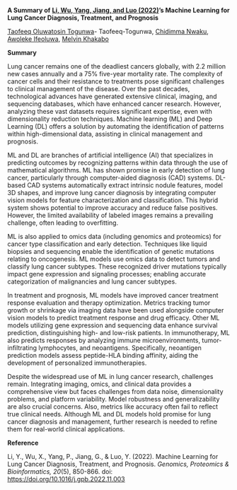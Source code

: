 **A Summary of** [**Li, Wu, Yang, Jiang, and Luo (2022)**](file:///C:/Users/TOGUNWA%20T.O/Desktop/A%20Summary%20of%20Li.docx#_ENREF_1 "Li, 2022 #319")**’s Machine Learning for Lung Cancer Diagnosis, Treatment, and Prognosis**

[Taofeeq Oluwatosin Togunwa](https://github.com/Taofeeq-T)- Taofeeq-Togunwa, [Chidimma Nwaku](https://github.com/Chidicode), [Awoleke Ifeoluwa](https://github.com/ChaChaoyel), [Melvin Khakabo](https://github.com/MelvinKhakabo)

**Summary**

Lung cancer remains one of the deadliest cancers globally, with 2.2 million new cases annually and a 75% five-year mortality rate. The complexity of cancer cells and their resistance to treatments pose significant challenges to clinical management of the disease. Over the past decades, technological advances have generated extensive clinical, imaging, and sequencing databases, which have enhanced cancer research. However, analyzing these vast datasets requires significant expertise, even with dimensionality reduction techniques. Machine learning (ML) and Deep Learning (DL) offers a solution by automating the identification of patterns within high-dimensional data, assisting in clinical management and prognosis.

ML and DL are branches of artificial intelligence (AI) that specializes in predicting outcomes by recognizing patterns within data through the use of mathematical algorithms. ML has shown promise in early detection of lung cancer, particularly through computer-aided diagnosis (CAD) systems. DL-based CAD systems automatically extract intrinsic nodule features, model 3D shapes, and improve lung cancer diagnosis by integrating computer vision models for feature characterization and classification. This hybrid system shows potential to improve accuracy and reduce false positives. However, the limited availability of labeled images remains a prevailing challenge, often leading to overfitting.

ML is also applied to omics data (including genomics and proteomics) for cancer type classification and early detection. Techniques like liquid biopsies and sequencing enable the identification of genetic mutations relating to oncogenesis. ML models use omics data to detect tumors and classify lung cancer subtypes. These recognized driver mutations typically impact gene expression and signaling processes; enabling accurate categorization of malignancies and lung cancer subtypes.

In treatment and prognosis, ML models have improved cancer treatment response evaluation and therapy optimization. Metrics tracking tumor growth or shrinkage via imaging data have been used alongside computer vision models to predict treatment response and drug efficacy. Other ML models utilizing gene expression and sequencing data enhance survival prediction, distinguishing high- and low-risk patients. In immunotherapy, ML also predicts responses by analyzing immune microenvironments, tumor-infiltrating lymphocytes, and neoantigens. Specifically, neoantigen prediction models assess peptide-HLA binding affinity, aiding the development of personalized immunotherapies.

Despite the widespread use of ML in lung cancer research, challenges remain. Integrating imaging, omics, and clinical data provides a comprehensive view but faces challenges from data noise, dimensionality problems, and platform variability. Model robustness and generalizability are also crucial concerns. Also, metrics like accuracy often fail to reflect true clinical needs. Although ML and DL models hold promise for lung cancer diagnosis and management, further research is needed to refine them for real-world clinical applications.

**Reference**

Li, Y., Wu, X., Yang, P., Jiang, G., & Luo, Y. (2022). Machine Learning for Lung Cancer Diagnosis, Treatment, and Prognosis. *Genomics, Proteomics & Bioinformatics, 20*(5), 850-866. doi: https://doi.org/10.1016/j.gpb.2022.11.003
